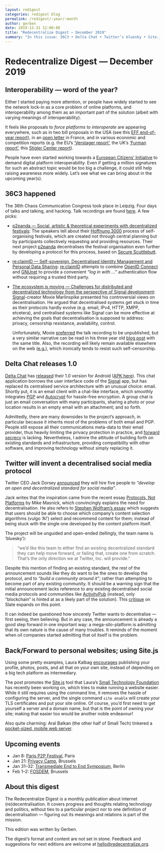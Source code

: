 ```yaml
---
layout: redigest
categories: redigest blog
permalink: /redigest/:year/:month
author: gerben
date: 2019-12-31 12:00:00
title: "Redecentralize Digest — December 2019"
summary: "In this issue: 36C3 • Delta Chat • Twitter’s bluesky • Site.js"
---
```


Redecentralize Digest — December 2019
=====================================


## Interoperability — word of the year?

Either I started paying more attention, or people have widely started to see the network lock-in as a core problem of online platforms, and interoperability among them as an important part of the solution (albeit with varying meanings of interoperability).

It feels like proposals to *force platforms to interoperate* are appearing everywhere, such as in two bill proposals in the USA (see this [EFF end-of-year report][]), in an [open letter][] in France, and in various economic and competition reports (e.g. the EU’s [‘Verstager report’][], the UK’s [‘Furman report’][], this [Stigler Center report][]).

People have even started working towards a [European Citizens’ Initiative][] to demand digital platform interoperability. Even if getting a million signatures for such an abstract topic would be too big a challenge, it could still help raising awareness more widely. Let’s see what we can bring about in the upcoming year(s).

[EFF end-of-year report]: https://www.eff.org/deeplinks/2019/12/dodging-bullets-path-decentralized-future-2019-review "Dodging Bullets on the Path to a Decentralized Future: 2019 in Review · Danny O’Brien / Electronic Frontier Foundation · December 2019"
[open letter]: https://www.laquadrature.net/en/2019/06/14/for-the-interoperability-of-the-webs-giants-an-open-letter-from-70-organisations/ "For the interoperability of the Web’s giants: an open letter from 70 organisations · La Quadrature du Net · June 2019"
[Stigler Center report]: https://research.chicagobooth.edu/stigler/media/news/committee-on-digital-platforms-final-report "Stigler Committee on Digital Platforms: Final Report · Stigler Center · September 2019"
[‘Furman report’]: https://www.gov.uk/government/publications/unlocking-digital-competition-report-of-the-digital-competition-expert-panel "Unlocking digital competition (the ‘Furman report’) · UK’s Digital Competition Expert Panel · March 2019"
[‘Verstager report’]: https://ec.europa.eu/competition/publications/reports/kd0419345enn.pdf "Competition policy for the digital era (also called the “Special Advisers’ report”) · Jacques Crémer, Yves-Alexandre de Montjoye, Heike Schweitzer · April 2019"
[European Citizens’ Initiative]: https://www.eumans.eu/digital-platforms-interoperability "Enabling Digital Platform Interoperability · Andrea Andreoli / EUMANS"


## 36C3 happened

The 36th Chaos Communication Congress took place in Leipzig. Four days of talks and talking, and hacking. Talk recordings are found [here][36c3-media]. A few picks:

- [p2panda — Social, artistic & theoretical experiments with decentralized festivals][p2panda-talk]: The speakers tell about their [Hoffnung 3000][] process of self-organising festivals, which are created not through central planning but by participants collectively requesting and providing resources. Their next project [p2panda][p2panda-site] decentralises the festival organisation even further by developing a protocol for this process, based on [Secure Scuttlebutt][].
- [re:claimID — Self-sovereign, Decentralised Identity Management and Personal Data Sharing][reclaimID-talk]: [re:claimID][reclaimID-site] attempts to combine [OpenID Connect][] and [GNUnet][] to provide a convenient *“log in with …”* authentication flow without requiring a trusted third party.
- [The ecosystem is moving — Challenges for distributed and decentralized technology from the perspective of Signal development][moxie-talk]: [Signal][]-creator Moxie Marlinspike presented his controversial views on decentralisation. He argued that decentralised systems get stuck in time as their protocols hardly evolve (e.g. email, IPv4, HTTP, XMPP, etcetera), and centralised systems like Signal can be more effective at achieving the goals that decentralisation is supposed to address: privacy, censorship resistance, availability, control.

  Unfortunately, Moxie [preferred][moxie-tweet] the talk recording to be unpublished, but a very similar narrative can be read in his three year old [blog post][moxie-post] with the same title. Also, the recording will likely remain available elsewhere on the web ([e.g.][moxie-peertube]), which ironically tends to resist such self-censorship.

[36c3-media]: https://media.ccc.de/c/36c3
[p2panda-talk]: https://media.ccc.de/v/36c3-10756-p2panda
[Hoffnung 3000]: https://hoffnung3000.de/
[p2panda-site]: https://github.com/p2panda/design-document
[Secure Scuttlebutt]: https://scuttlebutt.nz/ "Secure Scuttlebutt is a “decentralised secure gossip platform”"
[reclaimID-talk]: https://media.ccc.de/v/36c3-oio-161-re-claimid-self-sovereign-decentralised-identity-management-and-personal-data-sharing-ybti-wefixthenet-session-
[reclaimID-site]: https://reclaim-identity.io/
[OpenID Connect]: https://openid.net/connect/ "OpenID Connect is a standard that lets people log in on a website with any compatible identity provider."
[GNUnet]: https://gnunet.org/ "The GNUnet project aims for a more secure, distributed and privacy-preserving Internet, by replacing the whole Internet protocol stack (TCP/IP, DNS, etc.)."
[moxie-talk]: https://fahrplan.events.ccc.de/congress/2019/Fahrplan/events/11086.html
[Signal]: https://signal.org/
[moxie-tweet]: https://twitter.com/moxie/status/1211443530335281153#m "“I just prefer to present something as part of a conversation that's happening in a place, rather than a webinar that I'm broadcasting forever to the world. I have less faith in the internet as a place where a conversation can happen, and the timelessness of it decontextualizes.”"
[moxie-post]: https://signal.org/blog/the-ecosystem-is-moving/ "Reflections: The ecosystem is moving · Moxie Marlinspike · 10 May 2016"
[moxie-peertube]: https://peertube.co.uk/videos/watch/12be5396-2a25-4ec8-a92a-674b1cb6b270


## Delta Chat releases 1.0

[Delta Chat][] has [released][] their 1.0 version for Android ([APK here][]). This chat application borrows the user interface code of the [Signal][] app, but has replaced its centralised service architecture with an unusual choice: email. Shortly put, it is an email client with a chat-like interface, which smoothly integrates [PGP][] and [Autocrypt][] for hassle-free encryption. A group chat is just an email conversation with many participants, sharing a photo or your location results in an empty email with an attachment; and so forth.

Admittedly, there are many downsides to the project’s approach, in particular because it inherits most of the problems of both email and PGP. People still expose all their communications meta-data to their email provider, thus heavily limiting the privacy protection in practice, and [forward secrecy][] is lacking. Nevertheless, I admire the attitude of building forth on existing standards and infrastructure, providing compatibility with other software, and improving technology without simply replacing it.

[Delta Chat]: https://delta.chat/
[released]: https://delta.chat/en/2019-12-18-google-play-store-release
[APK here]: https://download.delta.chat/android/
[Signal]: https://signal.org/
[PGP]: https://en.wikipedia.org/wiki/Pretty_Good_Privacy "Pretty Good Privacy, a long-established standard mainly used for email encryption"
[Autocrypt]: https://autocrypt.org/ "Autocrypt is a recently developed set of standards that reduces the hassle of exchanging and managing PGP keys by automatically passing one’s key in every sent email’s headers."
[forward secrecy]: https://en.wikipedia.org/wiki/Forward_secrecy "Forward secrecy means that obtaining a person’s private key does not give access to all their previous messages"


## Twitter will invent a decentralised social media protocol

Twitter CEO Jack Dorsey [announced][] they will hire five people to *“develop an open and decentralized standard for social media”*.

Jack writes that the inspiration came from the recent essay [Protocols, Not Platforms][] by Mike Masnick, which convincingly explains the need for decentralisation. He also refers to [Stephen Wolfram’s essay][] which suggests that users should be able to choose which company’s content selection algorithms (vulgo ‘AI’) select and recommend content for them; instead of being stuck with the single one developed by the content platform itself.

The project will be unguided and open-ended (tellingly, the team name is ‘bluesky’):

> “we’d like this team to either find an existing decentralized standard they can help move forward, or failing that, create one from scratch. That’s the only direction we at Twitter, Inc. will provide.”

Despite this mention of finding an existing standard, the rest of the announcement sounds like they do want to be the ones to develop the protocol, and to *“build a community around it”*; rather than attempting to become part of any existing community. It should be a warning sign that the initial announcement lacks reference to any existing decentralised social media protocols and communities like [ActivityPub][] (instead, only “blockchain” is hinted at as a likely part of the solution). This [critique][] on Slate expands on this point.

It can indeed be questioned how sincerely Twitter wants to decentralise — first seeing, then believing. But in any case, the announcement is already a good step forward in one important way: a mega-silo-platform is admitting that its own nature is the cause of many troubles. It reminds of the moment when oil companies started admitting that oil itself is the problem.

[announced]: https://twitter.com/@jack/status/1204766078468911106
[Protocols, Not Platforms]: https://knightcolumbia.org/content/protocols-not-platforms-a-technological-approach-to-free-speech "Protocols, Not Platforms: A Technological Approach to Free Speech · Mike Masnick · 21 August 2019"
[Stephen Wolfram’s essay]: https://writings.stephenwolfram.com/2019/06/testifying-at-the-senate-about-a-i-selected-content-on-the-internet/ "Testifying at the Senate about A.I.‑Selected Content on the Internet · Stephen Wolfram · 25 June 2019"
[ActivityPub]: https://activitypub.rocks/ "ActivityPub is the standard that powers Mastodon and other social media in the ‘Fediverse’"
[critique]: https://slate.com/technology/2019/12/jack-dorsey-open-decentralized-twitter.html "Can Twitter Ever Be Decentralized? · Michael Kwet · 20 December 2019"


## Back/Forward to personal websites; using Site.js

Using some pretty examples, Laura Kalbag [encourages][] publishing your profile, photos, posts, and all that on your own site, instead of depending on a big tech platform as intermediary.

The post promotes the [Site.js][] tool that Laura’s [Small Technology Foundation][] has recently been working on, which tries to make running a website easier. While it still requires using the command line, it removes the hassle of configuring the server, and the single command `site enable` will create your TLS certificates and put your site online. Of course, you’d first need to get yourself a server and a domain name, but that is the point of owning your site; making that easier too would be another noble endeavour!

Also quite charming: Aral Balkan (the other half of Small Tech) tinkered a [pocket-sized, mobile web server][].

[encourages]: https://24ways.org/2019/its-time-to-get-personal/
[Small Technology Foundation]: https://small-tech.org/ "Small Tech consists of Laura Kalbag + Aral Balkan, and was previously called Ind.ie"
[Site.js]: https://sitejs.org/
[pocket-sized, mobile web server]: https://ar.al/2019/11/11/small-technology-foundation-personal-web-prototype-01-a-mobile-portable-personal-web-server/


## Upcoming events

- Jan 8: [Paris P2P Festival](https://p2p.paris/), Paris
- Jan 21: [Privacy Camp](https://privacycamp.eu/), Brussels
- Jan 31–32: [Transmediale End to End Symposium](https://2020.transmediale.de/content/symposium), Berlin
- Feb 1–2: [FOSDEM](https://fosdem.org/2020/), Brussels


## About this digest

The Redecentralize Digest is a monthly publication about internet (re)decentralisation. It covers progress and thoughts relating technology and politics, without ties to a particular project nor to one definition of decentralisation — figuring out its meanings and relations is part of the mission.

This edition was written by Gerben.

The digest’s format and content are not set in stone. Feedback and suggestions for next editions are welcome at [hello@redecentralize.org](mailto:hello@redecentralize.org).
